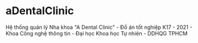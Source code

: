 # aDentalClinic
Hệ thống quản lý Nha khoa "A Dental Clinic" - Đồ án tốt nghiệp K17 - 2021 - Khoa Công nghệ thông tin - Đại học Khoa học Tự nhiên - DDHQG TPHCM
